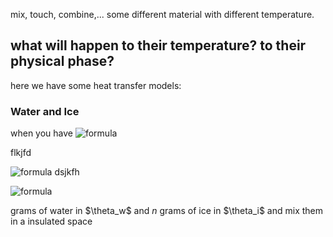 mix, touch, combine,... some different material with different temperature.
## what will happen to their temperature? to their physical phase?

here we have some heat transfer models:

### Water and Ice

when you have ![formula](<img src="https://latex.codecogs.com/svg.image?\inline&space;m" title="\inline m" />)

flkjfd

![formula](<img src="https://latex.codecogs.com/svg.image?m" title="m" />) 
dsjkfh
              
![formula](<img src="https://latex.codecogs.com/svg.image?\bg_white&space;m" title="\bg_white m" />)
              
grams of water in $\theta_w\$ and  $n$ grams of ice in $\theta_i\$ and mix them in a insulated space

